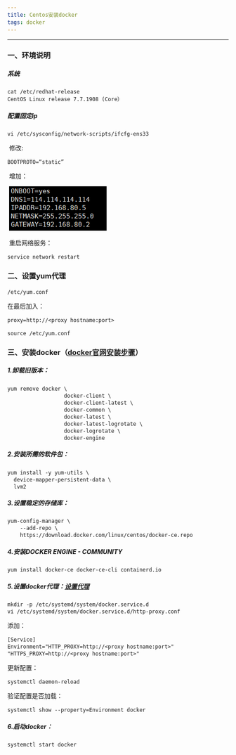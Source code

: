 ```yaml
---
title: Centos安装docker
tags: docker
---
```




---

### 一、环境说明

##### 系统

```shell
cat /etc/redhat-release
CentOS Linux release 7.7.1908 (Core）
```

##### 配置固定ip

```shell
vi /etc/sysconfig/network-scripts/ifcfg-ens33
```

​	修改:

```shell
BOOTPROTO=“static”
```

​	增加：

​	![image-20200213153447775](\assets\images\docker\image-20200213153447775.png)

​	重启网络服务：

```shell
service network restart
```





### 二、设置yum代理

```shell
/etc/yum.conf
```

在最后加入：

```shell
proxy=http://<proxy hostname:port>
```

```shell
source /etc/yum.conf
```



### 三、安装docker（[docker官网安装步骤](https://docs.docker.com/install/linux/docker-ce/centos/)）

##### 1.卸载旧版本：

```shell
yum remove docker \
                  docker-client \
                  docker-client-latest \
                  docker-common \
                  docker-latest \
                  docker-latest-logrotate \
                  docker-logrotate \
                  docker-engine
```

##### 2.安装所需的软件包：

```shell
yum install -y yum-utils \
  device-mapper-persistent-data \
  lvm2
```

##### 3.设置稳定的存储库：

```shell
yum-config-manager \
    --add-repo \
    https://download.docker.com/linux/centos/docker-ce.repo
```

##### 4.安装DOCKER ENGINE - COMMUNITY

```shell
yum install docker-ce docker-ce-cli containerd.io
```

##### 5.设置docker代理：[设置代理](https://docs.docker.com/config/daemon/systemd/)

```shell
mkdir -p /etc/systemd/system/docker.service.d
vi /etc/systemd/system/docker.service.d/http-proxy.conf
```

添加：

```shell
[Service]
Environment="HTTP_PROXY=http://<proxy hostname:port>" "HTTPS_PROXY=http://<proxy hostname:port>"
```

更新配置：

```shell
systemctl daemon-reload
```

验证配置是否加载：

```shell
systemctl show --property=Environment docker
```

##### 6.启动docker：

```shell
systemctl start docker
```
